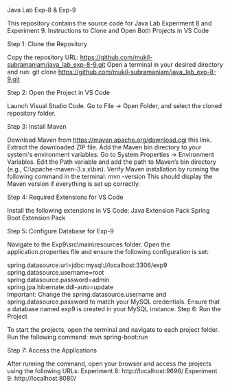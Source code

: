 Java Lab Exp-8 & Exp-9

This repository contains the source code for Java Lab Experiment 8 and Experiment 9.
Instructions to Clone and Open Both Projects in VS Code

Step 1: Clone the Repository

Copy the repository URL:
https://github.com/mukil-subramaniam/java_lab_exp-8-9.git
Open a terminal in your desired directory and run:
git clone https://github.com/mukil-subramaniam/java_lab_exp-8-9.git


Step 2: Open the Project in VS Code

Launch Visual Studio Code.
Go to File -> Open Folder, and select the cloned repository folder.

Step 3: Install Maven

Download Maven from https://maven.apache.org/download.cgi this link.
Extract the downloaded ZIP file.
Add the Maven bin directory to your system's environment variables:
Go to System Properties -> Environment Variables.
Edit the Path variable and add the path to Maven’s bin directory (e.g., C:\apache-maven-3.x.x\bin).
Verify Maven installation by running the following command in the terminal:
mvn -version
This should display the Maven version if everything is set up correctly.


Step 4: Required Extensions for VS Code

Install the following extensions in VS Code:
Java Extension Pack
Spring Boot Extension Pack


Step 5: Configure Database for Exp-9

Navigate to the Exp9\src\main\resources folder.
Open the application.properties file and ensure the following configuration is set:

spring.datasource.url=jdbc:mysql://localhost:3306/exp9  
spring.datasource.username=root  
spring.datasource.password=admin  
spring.jpa.hibernate.ddl-auto=update  
Important: Change the spring.datasource.username and spring.datasource.password to match your MySQL credentials. Ensure that a database named exp9 is created in your MySQL instance.
Step 6: Run the Project

To start the projects, open the terminal and navigate to each project folder. Run the following command:
mvn spring-boot:run

Step 7: Access the Applications

After running the command, open your browser and access the projects using the following URLs:
Experiment 8: http://localhost:9696/
Experiment 9: http://localhost:8080/
